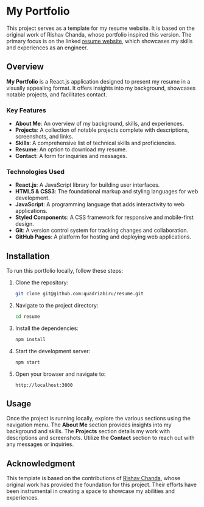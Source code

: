 # My Portfolio

This project serves as a template for my resume website. It is based on the original work of Rishav Chanda, whose portfolio inspired this version. The primary focus is on the linked [resume website](https://resume.quadriabiru.com), which showcases my skills and experiences as an engineer.

## Overview

**My Portfolio** is a React.js application designed to present my resume in a visually appealing format. It offers insights into my background, showcases notable projects, and facilitates contact.

### Key Features
- **About Me**: An overview of my background, skills, and experiences.
- **Projects**: A collection of notable projects complete with descriptions, screenshots, and links.
- **Skills**: A comprehensive list of technical skills and proficiencies.
- **Resume**: An option to download my resume.
- **Contact**: A form for inquiries and messages.

### Technologies Used
- **React.js**: A JavaScript library for building user interfaces.
- **HTML5 & CSS3**: The foundational markup and styling languages for web development.
- **JavaScript**: A programming language that adds interactivity to web applications.
- **Styled Components**: A CSS framework for responsive and mobile-first design.
- **Git**: A version control system for tracking changes and collaboration.
- **GitHub Pages**: A platform for hosting and deploying web applications.

## Installation

To run this portfolio locally, follow these steps:

1. Clone the repository: 
   ```bash
   git clone git@github.com:quadriabiru/resume.git
   ```
2. Navigate to the project directory: 
   ```bash
   cd resume
   ```
3. Install the dependencies: 
   ```bash
   npm install
   ```
4. Start the development server: 
   ```bash
   npm start
   ```
5. Open your browser and navigate to: 
   ```
   http://localhost:3000
   ```

## Usage

Once the project is running locally, explore the various sections using the navigation menu. The **About Me** section provides insights into my background and skills. The **Projects** section details my work with descriptions and screenshots. Utilize the **Contact** section to reach out with any messages or inquiries.

## Acknowledgment

This template is based on the contributions of [Rishav Chanda](https://github.com/rishavchanda/Portfolio-Youtube), whose original work has provided the foundation for this project. Their efforts have been instrumental in creating a space to showcase my abilities and experiences.
